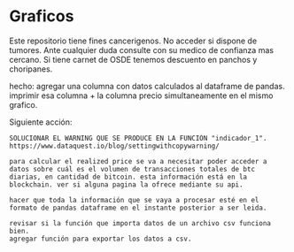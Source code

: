 # Graficos

Este repositorio tiene fines cancerigenos. No acceder si dispone de tumores.
Ante cualquier duda consulte con su medico de confianza mas cercano.
Si tiene carnet de OSDE tenemos descuento en panchos y choripanes.


hecho:
    agregar una columna con datos calculados al dataframe de pandas.
    imprimir esa columna + la columna precio simultaneamente en el mismo grafico.
    
Siguiente acción:

    SOLUCIONAR EL WARNING QUE SE PRODUCE EN LA FUNCIÓN "indicador_1". https://www.dataquest.io/blog/settingwithcopywarning/

    para calcular el realized price se va a necesitar poder acceder a datos sobre cuál es el volumen de transacciones totales de btc diarias, en cantidad de bitcoin. esta información está en la blockchain. ver si alguna pagina la ofrece mediante su api.
    
    hacer que toda la información que se vaya a procesar esté en el formato de pandas dataframe en el instante posterior a ser leida.
    
    revisar si la función que importa datos de un archivo csv funciona bien.
    agregar función para exportar los datos a csv.
